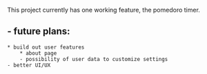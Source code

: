 This project currently has one working feature, the pomedoro timer. 

## - future plans: 
    * build out user features
        * about page
        - possibility of user data to customize settings
    - better UI/UX 
    




